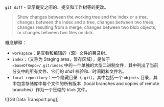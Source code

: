 `git diff` - 显示提交之间的、提交和工作树等的更改。

> Show changes between the working tree and the index or a tree, changes between the index and a tree, changes between two trees, changes resulting from a merge, changes between two blob objects, or changes between two files on disk.

概念解释：
- `workspace`：是查看和编辑的（源）文件的目录树。
- `index`：（又称为 Staging area，暂存区域），是位于`<baseOfRepo>/.git/index` 中的一个单独的大型二进制文件，其中列出了当前分支中的所有文件、它们的 *sha1* 校验和、时间戳和文件名。
- `local repository`：一个隐藏目录（`.git`），其中包括一个 `objects` 目录，其中包含存储库中每个文件的所有版本（local branches and copies of remote branches）作为一个压缩的 `blob` 文件。

![[Git Data Transport.png]]
